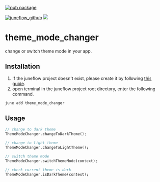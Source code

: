 [![pub package](https://img.shields.io/pub/v/theme_mode_changer.svg)](https://pub.dartlang.org/packages/theme_mode_changer)

[![juneflow_github](https://img.shields.io/badge/Juneflow-GitHub-181717?style=for-the-badge&logo=github)](https://github.com/melodysdreamj/juneflow)
[![](https://img.shields.io/badge/View-Hub-007bff?style=for-the-badge&logo=flutter)](https://view.juneflow.org/)

# theme_mode_changer
change or switch theme mode in your app.

##  Installation
1. If the juneflow project doesn't exist, please create it by following [this guide](https://doc.juneflow.org/).
2. open terminal in the juneflow project root directory, enter the following command.
 ```bash
 june add theme_mode_changer
 ```

## Usage
```dart
// change to dark theme
ThemeModeChanger.changeToDarkTheme();

// change to light theme
ThemeModeChanger.changeToLightTheme();

// switch theme mode
ThemeModeChanger.switchThemeMode(context);

// check current theme is dark
ThemeModeChanger.isDarkTheme(context);
```
